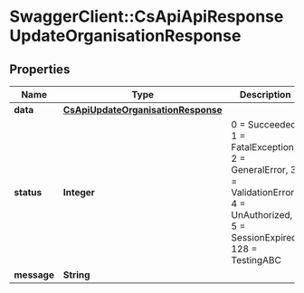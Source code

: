 # SwaggerClient::CsApiApiResponseUpdateOrganisationResponse

## Properties
Name | Type | Description | Notes
------------ | ------------- | ------------- | -------------
**data** | [**CsApiUpdateOrganisationResponse**](CsApiUpdateOrganisationResponse.md) |  | [optional] 
**status** | **Integer** | 0 &#x3D; Succeeded, 1 &#x3D; FatalException, 2 &#x3D; GeneralError, 3 &#x3D; ValidationError, 4 &#x3D; UnAuthorized, 5 &#x3D; SessionExpired, 128 &#x3D; TestingABC | [optional] 
**message** | **String** |  | [optional] 


